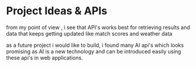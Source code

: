 # Project Ideas & APIs

from my point of view , i see that API's works best for retrieving results and data that keeps getting updated like match scores and weather data

as a future project i would like to build, i found many AI api's which looks promising as AI is a new technology and can be introduced easily using these api's in web applications.